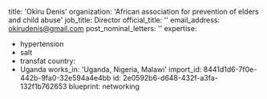 title: 'Okiru Denis'
organization: 'African association for prevention of elders and child abuse'
job_title: Director
official_title: ''
email_address: okirudenis@gmail.com
post_nominal_letters: ''
expertise:
  - hypertension
  - salt
  - transfat
country:
  - Uganda
works_in: 'Uganda, Nigeria, Malawi'
import_id: 8441d1d6-7f0e-442b-9fa0-32e594a4e4bb
id: 2e0592b6-d648-432f-a3fa-132f1b762653
blueprint: networking
